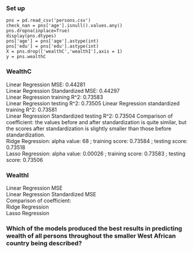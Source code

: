 ### Set up
```
pns = pd.read_csv('persons.csv')
check_nan = pns['age'].isnull().values.any()
pns.dropna(inplace=True)
display(pns.dtypes)
pns['age'] = pns['age'].astype(int)
pns['edu'] = pns['edu'].astype(int)
X = pns.drop(['wealthC','wealthI'],axis = 1)
y = pns.wealthC
```
### WealthC
Linear Regression MSE: 0.44281  
Linear Regression Standardized MSE: 0.44297  
Linear Regression training R^2: 0.73583   
Linear Regression testing R^2: 0.73505
Linear Regression standardized training R^2: 0.73581   
Linear Regression Standardized testing R^2: 0.73504 
Comparison of coefficient: the values before and after standardization is quite similar, but the scores after standardization is slightly smaller than those before standardization.  
Ridge Regression: alpha value: 68 ; training score: 0.73584 ; testing score: 0.73518   
Lasso Regression: alpha value: 0.00026 ; training score: 0.73583 ; testing score: 0.73506   

### WealthI
Linear Regression MSE  
Linear Regression Standardized MSE  
Comparison of coefficient:  
Ridge Regression  
Lasso Regression  

### Which of the models produced the best results in predicting wealth of all persons throughout the smaller West African country being described? 
